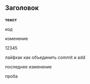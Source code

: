 ## Заголовок ##

__текст__

_код_

изменение

12345

лайфхак как объединить commit и add

последнее изменение

проба
